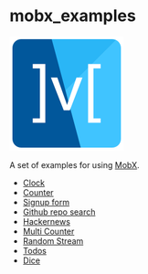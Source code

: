# mobx_examples

![](https://github.com/mobxjs/mobx.dart/raw/master/docs/src/images/mobx.png)

A set of examples for using [MobX](https://github.com/mobxjs/mobx.dart).

- [Clock](lib/clock)
- [Counter](lib/counter)
- [Signup form](lib/form)
- [Github repo search](lib/github)
- [Hackernews](lib/hackernews)
- [Multi Counter](lib/multi_counter)
- [Random Stream](lib/random_stream)
- [Todos](lib/todos)
- [Dice](lib/dice)
